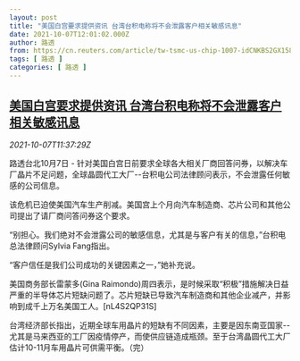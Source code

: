 ```yaml
---
layout: post
title: "美国白宫要求提供资讯 台湾台积电称将不会泄露客户相关敏感讯息"
date: 2021-10-07T12:01:02.000Z
author: 路透
from: https://cn.reuters.com/article/tw-tsmc-us-chip-1007-idCNKBS2GX158
tags: [ 路透 ]
categories: [ 路透 ]
---
```

<!--1633608062000-->
[美国白宫要求提供资讯 台湾台积电称将不会泄露客户相关敏感讯息](https://cn.reuters.com/article/tw-tsmc-us-chip-1007-idCNKBS2GX158)
------

<div>
<div><i>2021-10-07T11:37:29Z</i></div><p>路透台北10月7日 - 针对美国白宫日前要求全球各大相关厂商回答问券，以解决车厂晶片不足问题，全球晶圆代工大厂--台积电公司法律顾问表示，不会泄露任何敏感的公司信息。</p><p>该危机已迫使美国汽车生产削减。美国宫上个月向汽车制造商、芯片公司和其他公司提出了请厂商问答问券这个要求。</p><p>“别担心。我们绝对不会泄露公司的敏感信息，尤其是与客户有关的信息，”台积电总法律顾问Sylvia Fang指出。</p><p>“客户信任是我们公司成功的关键因素之一，”她补充说。</p><p>美国商务部长雷蒙多(Gina Raimondo)周四表示，是时候采取“积极”措施解决日益严重的半导体芯片短缺问题了。芯片短缺已导致汽车制造商和其他企业减产，并影响到成千上万名美国工人。[nL4S2QP31S]</p><p>台湾经济部长指出，近期全球车用晶片的短缺有不同因素，主要是因东南亚国家--尤其是马来西亚的工厂因疫情停产，而使供应链造成瓶颈。至于台湾晶圆代工大厂估计10-11月车用晶片可供需平衡。（完）</p>
</div>
